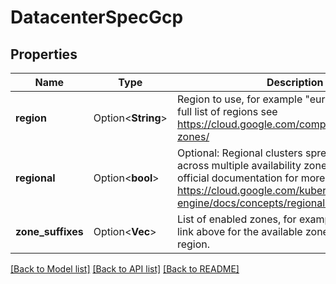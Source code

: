 # DatacenterSpecGcp

## Properties

Name | Type | Description | Notes
------------ | ------------- | ------------- | -------------
**region** | Option<**String**> | Region to use, for example \"europe-west3\", for a full list of regions see https://cloud.google.com/compute/docs/regions-zones/ | [optional]
**regional** | Option<**bool**> | Optional: Regional clusters spread their resources across multiple availability zones. Refer to the official documentation for more details on this: https://cloud.google.com/kubernetes-engine/docs/concepts/regional-clusters | [optional]
**zone_suffixes** | Option<**Vec<String>**> | List of enabled zones, for example [a, c]. See the link above for the available zones in your chosen region. | [optional]

[[Back to Model list]](../README.md#documentation-for-models) [[Back to API list]](../README.md#documentation-for-api-endpoints) [[Back to README]](../README.md)


